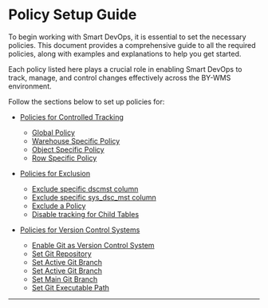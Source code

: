 
# Policy Setup Guide
To begin working with Smart DevOps, it is essential to set the necessary policies. This document provides a comprehensive guide to all the required policies, along with examples and explanations to help you get started.

Each policy listed here plays a crucial role in enabling Smart DevOps to track, manage, and control changes effectively across the BY-WMS environment.

Follow the sections below to set up policies for:


- [Policies for Controlled Tracking](globaltracking.md)
    - [Global Policy](globaltracking.md#overall-setup)
    - [Warehouse Specific Policy](globaltracking.md#warehouse-specific-policy-setup)
    - [Object Specific Policy](globaltracking.md#object-specific-policy-setup)
    - [Row Specific Policy](globaltracking.md#including-specific-rows-for-tracking)

- [Policies for Exclusion](globaltracking.md#policies-for-exclusions)
    - [Exclude specific dscmst column](globaltracking.md#exclude-a-specific-column-from-tracking-dscmst)
    - [Exclude specific sys_dsc_mst column](globaltracking.md#exclude-a-specific-column-from-tracking-sys_dsc_mst)
    - [Exclude a Policy](globaltracking.md#exclude-a-policy)
    - [Disable tracking for Child Tables](globaltracking.md#disabling-tracking-for-child-tables)

- [Policies for Version Control Systems](gitpolicy.md) 
    - [Enable Git as Version Control System](gitpolicy.md#enable-git-as-version-control-system)
    - [Set Git Repository](gitpolicy.md#set-git-repository)
    - [Set Active Git Branch](gitpolicy.md#set-git-repository)
    - [Set Active Git Branch](gitpolicy.md#set-active-git-branch)
    - [Set Main Git Branch](gitpolicy.md#set-main-git-branch)
    - [Set Git Executable Path](gitpolicy.md#set-git-executable-path)

---

<br><br>




